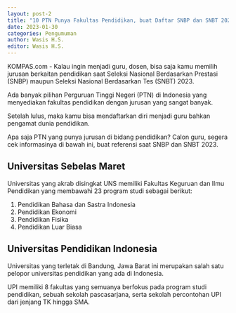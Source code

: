 ```yaml
---
layout: post-2
title: "10 PTN Punya Fakultas Pendidikan, buat Daftar SNBP dan SNBT 2023"
date: 2023-01-30
categories: Pengumuman
author: Wasis H.S.
editor: Wasis H.S.
---
```


KOMPAS.com - Kalau ingin menjadi guru, dosen, bisa saja kamu memilih jurusan berkaitan pendidikan saat Seleksi Nasional Berdasarkan Prestasi (SNBP) maupun Seleksi Nasional Berdasarkan Tes (SNBT) 2023.

Ada banyak pilihan Perguruan Tinggi Negeri (PTN) di Indonesia yang menyediakan fakultas pendidikan dengan jurusan yang sangat banyak.

Setelah lulus, maka kamu bisa mendaftarkan diri menjadi guru bahkan pengamat dunia pendidikan.

Apa saja PTN yang punya jurusan di bidang pendidikan? Calon guru, segera cek informasinya di bawah ini, buat referensi saat SNBP dan SNBT 2023. 

## Universitas Sebelas Maret 

Universitas yang akrab disingkat UNS memiliki Fakultas Keguruan dan Ilmu Pendidikan yang membawahi 23 program studi sebagai berikut: 
1. Pendidikan Bahasa dan Sastra Indonesia 
2. Pendidikan Ekonomi 
3. Pendidikan Fisika 
4. Pendidikan Luar Biasa 

## Universitas Pendidikan Indonesia 

Universitas yang terletak di Bandung, Jawa Barat ini merupakan salah satu pelopor universitas pendidikan yang ada di Indonesia. 

UPI memiliki 8 fakultas yang semuanya berfokus pada program studi pendidikan, sebuah sekolah pascasarjana, serta sekolah percontohan UPI dari jenjang TK hingga SMA.